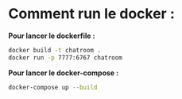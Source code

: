 # Comment run le docker :


**Pour lancer le dockerfile :**
```bash
docker build -t chatroom .
docker run -p 7777:6767 chatroom
```

**Pour lancer le docker-compose :**
```bash
docker-compose up --build
```